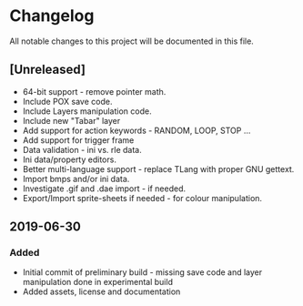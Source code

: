 # Changelog
All notable changes to this project will be documented in this file.

## [Unreleased]
- 64-bit support - remove pointer math.
- Include POX save code.
- Include Layers manipulation code.
- Include new "Tabar" layer
- Add support for action keywords - RANDOM, LOOP, STOP ...
- Add support for trigger frame
- Data validation - ini vs. rle data.
- Ini data/property editors.
- Better multi-language support - replace TLang with proper GNU gettext.
- Import bmps and/or ini data.
- Investigate .gif and .dae import - if needed.
- Export/Import sprite-sheets if needed - for colour manipulation.

## 2019-06-30
### Added
- Initial commit of preliminary build - missing save code and layer manipulation done in experimental build
- Added assets, license and documentation